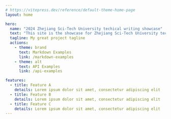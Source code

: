 ```yaml
---
# https://vitepress.dev/reference/default-theme-home-page
layout: home

hero:
  name: "2024 Zhejiang Sci-Tech University techical writing showcase"
  text: "This site is the showcase for Zhejiang Sci-Tech University techical writing assignments in 2024."
  tagline: My great project tagline
  actions:
    - theme: brand
      text: Markdown Examples
      link: /markdown-examples
    - theme: alt
      text: API Examples
      link: /api-examples

features:
  - title: Feature A
    details: Lorem ipsum dolor sit amet, consectetur adipiscing elit
  - title: Feature B
    details: Lorem ipsum dolor sit amet, consectetur adipiscing elit
  - title: Feature C
    details: Lorem ipsum dolor sit amet, consectetur adipiscing elit
---
```


